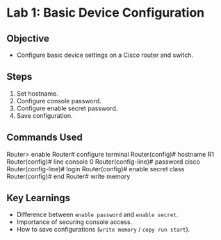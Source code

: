 # Lab 1: Basic Device Configuration

## Objective
- Configure basic device settings on a Cisco router and switch.

## Steps
1. Set hostname.
2. Configure console password.
3. Configure enable secret password.
4. Save configuration.

## Commands Used
Router> enable
Router# configure terminal
Router(config)# hostname R1
Router(config)# line console 0
Router(config-line)# password cisco
Router(config-line)# login
Router(config)# enable secret class
Router(config)# end
Router# write memory

## Key Learnings
- Difference between `enable password` and `enable secret`.
- Importance of securing console access.
- How to save configurations (`write memory` / `copy run start`).

